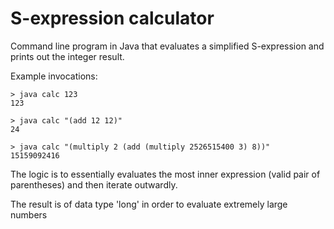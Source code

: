 S-expression calculator
=======================

Command line program in Java that evaluates a simplified S-expression and 
prints out the integer result.

Example invocations:

    > java calc 123
    123

    > java calc "(add 12 12)"
    24
    
    > java calc "(multiply 2 (add (multiply 2526515400 3) 8))"
    15159092416

The logic is to essentially evaluates the most inner expression (valid pair 
of parentheses) and then iterate outwardly.

The result is of data type 'long' in order to evaluate extremely large numbers
